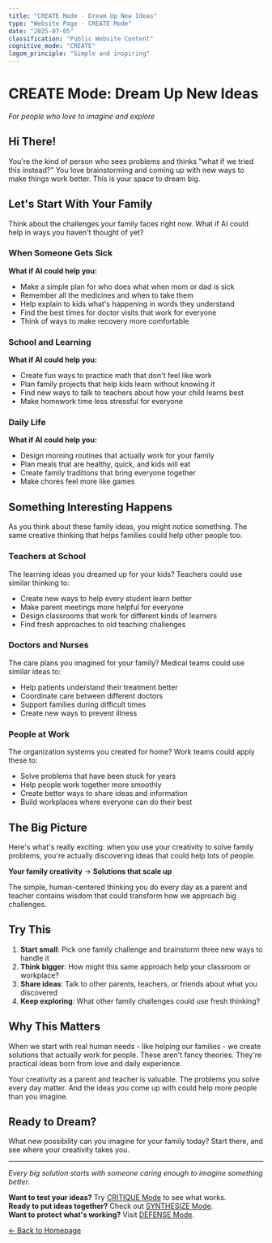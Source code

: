 ```yaml
---
title: "CREATE Mode - Dream Up New Ideas"
type: "Website Page - CREATE Mode"
date: "2025-07-05"
classification: "Public Website Content"
cognitive_mode: "CREATE"
lagom_principle: "Simple and inspiring"
---
```


# CREATE Mode: Dream Up New Ideas
*For people who love to imagine and explore*

## Hi There!

You're the kind of person who sees problems and thinks "what if we tried this instead?" You love brainstorming and coming up with new ways to make things work better. This is your space to dream big.

## Let's Start With Your Family

Think about the challenges your family faces right now. What if AI could help in ways you haven't thought of yet?

### When Someone Gets Sick
**What if AI could help you:**
- Make a simple plan for who does what when mom or dad is sick
- Remember all the medicines and when to take them
- Help explain to kids what's happening in words they understand
- Find the best times for doctor visits that work for everyone
- Think of ways to make recovery more comfortable

### School and Learning
**What if AI could help you:**
- Create fun ways to practice math that don't feel like work
- Plan family projects that help kids learn without knowing it
- Find new ways to talk to teachers about how your child learns best
- Make homework time less stressful for everyone

### Daily Life
**What if AI could help you:**
- Design morning routines that actually work for your family
- Plan meals that are healthy, quick, and kids will eat
- Create family traditions that bring everyone together
- Make chores feel more like games

## Something Interesting Happens

As you think about these family ideas, you might notice something. The same creative thinking that helps families could help other people too.

### Teachers at School
The learning ideas you dreamed up for your kids? Teachers could use similar thinking to:
- Create new ways to help every student learn better
- Make parent meetings more helpful for everyone
- Design classrooms that work for different kinds of learners
- Find fresh approaches to old teaching challenges

### Doctors and Nurses
The care plans you imagined for your family? Medical teams could use similar ideas to:
- Help patients understand their treatment better
- Coordinate care between different doctors
- Support families during difficult times
- Create new ways to prevent illness

### People at Work
The organization systems you created for home? Work teams could apply these to:
- Solve problems that have been stuck for years
- Help people work together more smoothly
- Create better ways to share ideas and information
- Build workplaces where everyone can do their best

## The Big Picture

Here's what's really exciting: when you use your creativity to solve family problems, you're actually discovering ideas that could help lots of people.

**Your family creativity** → **Solutions that scale up**

The simple, human-centered thinking you do every day as a parent and teacher contains wisdom that could transform how we approach big challenges.

## Try This

1. **Start small**: Pick one family challenge and brainstorm three new ways to handle it
2. **Think bigger**: How might this same approach help your classroom or workplace?
3. **Share ideas**: Talk to other parents, teachers, or friends about what you discovered
4. **Keep exploring**: What other family challenges could use fresh thinking?

## Why This Matters

When we start with real human needs - like helping our families - we create solutions that actually work for people. These aren't fancy theories. They're practical ideas born from love and daily experience.

Your creativity as a parent and teacher is valuable. The problems you solve every day matter. And the ideas you come up with could help more people than you imagine.

## Ready to Dream?

What new possibility can you imagine for your family today? Start there, and see where your creativity takes you.

---

*Every big solution starts with someone caring enough to imagine something better.*

**Want to test your ideas?** Try [CRITIQUE Mode](critique.md) to see what works.  
**Ready to put ideas together?** Check out [SYNTHESIZE Mode](synthesize.md).  
**Want to protect what's working?** Visit [DEFENSE Mode](defense.md).

[← Back to Homepage](homepage.md)
